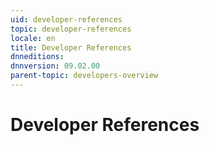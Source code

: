 ```yaml
---
uid: developer-references
topic: developer-references
locale: en
title: Developer References
dnneditions: 
dnnversion: 09.02.00
parent-topic: developers-overview
---
```


# Developer References